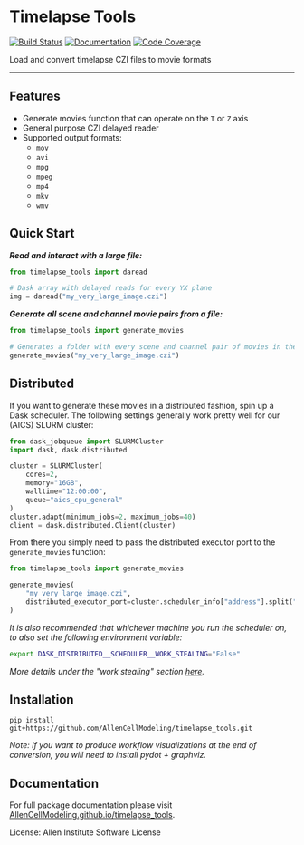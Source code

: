 # Timelapse Tools

[![Build Status](https://github.com/AllenCellModeling/timelapse_tools/workflows/Build%20Master/badge.svg)](https://github.com/AllenCellModeling/timelapse_tools/actions)
[![Documentation](https://github.com/AllenCellModeling/timelapse_tools/workflows/Documentation/badge.svg)](https://AllenCellModeling.github.io/timelapse_tools)
[![Code Coverage](https://codecov.io/gh/AllenCellModeling/timelapse_tools/branch/master/graph/badge.svg)](https://codecov.io/gh/AllenCellModeling/timelapse_tools)

Load and convert timelapse CZI files to movie formats

---

## Features
* Generate movies function that can operate on the `T` or `Z` axis
* General purpose CZI delayed reader
* Supported output formats:
    * `mov`
    * `avi`
    * `mpg`
    * `mpeg`
    * `mp4`
    * `mkv`
    * `wmv`

## Quick Start

_**Read and interact with a large file:**_
```python
from timelapse_tools import daread

# Dask array with delayed reads for every YX plane
img = daread("my_very_large_image.czi")
```

_**Generate all scene and channel movie pairs from a file:**_
```python
from timelapse_tools import generate_movies

# Generates a folder with every scene and channel pair of movies in the file
generate_movies("my_very_large_image.czi")
```

## Distributed
If you want to generate these movies in a distributed fashion, spin up a Dask scheduler.
The following settings generally work pretty well for our (AICS) SLURM cluster:
```python
from dask_jobqueue import SLURMCluster
import dask, dask.distributed

cluster = SLURMCluster(
    cores=2,
    memory="16GB",
    walltime="12:00:00",
    queue="aics_cpu_general"
)
cluster.adapt(minimum_jobs=2, maximum_jobs=40)
client = dask.distributed.Client(cluster)
```

From there you simply need to pass the distributed executor port to the
`generate_movies` function:
```python
from timelapse_tools import generate_movies

generate_movies(
    "my_very_large_image.czi",
    distributed_executor_port=cluster.scheduler_info["address"].split(":")[-1]
)
```

_It is also recommended that whichever machine you run the scheduler on, to also set the
following environment variable:_
```bash
export DASK_DISTRIBUTED__SCHEDULER__WORK_STEALING="False"
```
_More details under the "work stealing" section
[here](https://docs.prefect.io/core/tutorials/dask-cluster.html)._

## Installation

`pip install git+https://github.com/AllenCellModeling/timelapse_tools.git`

_*Note:* If you want to produce workflow visualizations at the end of conversion, you
will need to install pydot + graphviz._

## Documentation
For full package documentation please visit [AllenCellModeling.github.io/timelapse_tools](https://AllenCellModeling.github.io/timelapse_tools).

License: Allen Institute Software License
